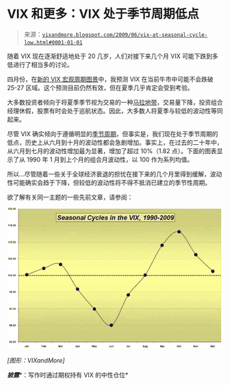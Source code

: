 <!--yml

类别：未分类

日期：2024-05-18 17:41:59

-->

# VIX 和更多：VIX 处于季节周期低点

> 来源：[`vixandmore.blogspot.com/2009/06/vix-at-seasonal-cycle-low.html#0001-01-01`](http://vixandmore.blogspot.com/2009/06/vix-at-seasonal-cycle-low.html#0001-01-01)

随着 VIX 现在逐渐舒适地处于 20 几岁，人们对接下来几个月 VIX 可能下跌到多低进行了相当多的讨论。

四月份，在[新的 VIX 宏观周期图景](http://vixandmore.blogspot.com/2009/04/new-vix-macro-cycle-picture.html)中，我预测 VIX 在当前牛市中可能不会跌破 25-27 区域。这个预测目前仍然有效，但在夏季几乎肯定会受到考验。

大多数投资者倾向于将夏季季节视为交易的一种[马拉地带](http://en.wikipedia.org/wiki/Horse_latitudes)，交易量下降，投资组合经理休假，股票有时会处于巡航状态。因此，大多数人将夏季与较低的波动性等同起来。

尽管 VIX 确实倾向于遵循明显的[季节周期](http://vixandmore.blogspot.com/search/label/seasonality)，但事实是，我们现在处于季节周期的低点，历史上从六月到十月的波动性都会急剧增加。事实上，在过去的二十年中，从六月到七月的波动性增加最为显著，增加了超过 10%（1.82 点）。下面的图表显示了从 1990 年 1 月到上个月的组合月波动性，以 100 作为系列均值。

所以...尽管随着一些关于全球经济衰退的担忧在接下来的几个月里得到缓解，波动性可能确实会趋于下降，但较低的波动性将不得不抵消已建立的季节性周期。

欲了解有关同一主题的一些先前文章，请参阅：

![图片](img/9e14e10f4de31f00e7e8f438f822ea62.png)

*[图形：VIXandMore]*

***披露****：写作时通过期权持有 VIX 的中性仓位*
